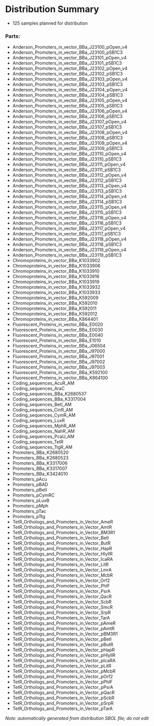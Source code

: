 # Distribution Summary

- 125 samples planned for distribution

### Parts:

- Anderson_Promoters_in_vector_BBa_J23100_pOpen_v4
- Anderson_Promoters_in_vector_BBa_J23100_pSB1C3
- Anderson_Promoters_in_vector_BBa_J23101_pOpen_v4
- Anderson_Promoters_in_vector_BBa_J23101_pSB1C3
- Anderson_Promoters_in_vector_BBa_J23102_pOpen_v4
- Anderson_Promoters_in_vector_BBa_J23102_pSB1C3
- Anderson_Promoters_in_vector_BBa_J23103_pOpen_v4
- Anderson_Promoters_in_vector_BBa_J23103_pSB1C3
- Anderson_Promoters_in_vector_BBa_J23104_pOpen_v4
- Anderson_Promoters_in_vector_BBa_J23104_pSB1C3
- Anderson_Promoters_in_vector_BBa_J23105_pOpen_v4
- Anderson_Promoters_in_vector_BBa_J23105_pSB1C3
- Anderson_Promoters_in_vector_BBa_J23106_pOpen_v4
- Anderson_Promoters_in_vector_BBa_J23106_pSB1C3
- Anderson_Promoters_in_vector_BBa_J23107_pOpen_v4
- Anderson_Promoters_in_vector_BBa_J23107_pSB1C3
- Anderson_Promoters_in_vector_BBa_J23108_pOpen_v4
- Anderson_Promoters_in_vector_BBa_J23108_pSB1C3
- Anderson_Promoters_in_vector_BBa_J23109_pOpen_v4
- Anderson_Promoters_in_vector_BBa_J23109_pSB1C3
- Anderson_Promoters_in_vector_BBa_J23110_pOpen_v4
- Anderson_Promoters_in_vector_BBa_J23110_pSB1C3
- Anderson_Promoters_in_vector_BBa_J23111_pOpen_v4
- Anderson_Promoters_in_vector_BBa_J23111_pSB1C3
- Anderson_Promoters_in_vector_BBa_J23112_pOpen_v4
- Anderson_Promoters_in_vector_BBa_J23112_pSB1C3
- Anderson_Promoters_in_vector_BBa_J23113_pOpen_v4
- Anderson_Promoters_in_vector_BBa_J23113_pSB1C3
- Anderson_Promoters_in_vector_BBa_J23114_pOpen_v4
- Anderson_Promoters_in_vector_BBa_J23114_pSB1C3
- Anderson_Promoters_in_vector_BBa_J23115_pOpen_v4
- Anderson_Promoters_in_vector_BBa_J23115_pSB1C3
- Anderson_Promoters_in_vector_BBa_J23116_pOpen_v4
- Anderson_Promoters_in_vector_BBa_J23116_pSB1C3
- Anderson_Promoters_in_vector_BBa_J23117_pOpen_v4
- Anderson_Promoters_in_vector_BBa_J23117_pSB1C3
- Anderson_Promoters_in_vector_BBa_J23118_pOpen_v4
- Anderson_Promoters_in_vector_BBa_J23118_pSB1C3
- Anderson_Promoters_in_vector_BBa_J23119_pOpen_v4
- Anderson_Promoters_in_vector_BBa_J23119_pSB1C3
- Chromoproteins_in_vector_BBa_K1033902
- Chromoproteins_in_vector_BBa_K1033906
- Chromoproteins_in_vector_BBa_K1033910
- Chromoproteins_in_vector_BBa_K1033916
- Chromoproteins_in_vector_BBa_K1033919
- Chromoproteins_in_vector_BBa_K1033932
- Chromoproteins_in_vector_BBa_K1033933
- Chromoproteins_in_vector_BBa_K592009
- Chromoproteins_in_vector_BBa_K592010
- Chromoproteins_in_vector_BBa_K592011
- Chromoproteins_in_vector_BBa_K592012
- Chromoproteins_in_vector_BBa_K864401
- Fluorescent_Proteins_in_vector_BBa_E0020
- Fluorescent_Proteins_in_vector_BBa_E0030
- Fluorescent_Proteins_in_vector_BBa_E0040
- Fluorescent_Proteins_in_vector_BBa_E1010
- Fluorescent_Proteins_in_vector_BBa_J06504
- Fluorescent_Proteins_in_vector_BBa_J97000
- Fluorescent_Proteins_in_vector_BBa_J97001
- Fluorescent_Proteins_in_vector_BBa_J97002
- Fluorescent_Proteins_in_vector_BBa_J97003
- Fluorescent_Proteins_in_vector_BBa_K592100
- Fluorescent_Proteins_in_vector_BBa_K864100
- Coding_sequences_AcuR_AM
- Coding_sequences_AraC
- Coding_sequences_BBa_K2680537
- Coding_sequences_BBa_K3317004
- Coding_sequences_BetI_AM
- Coding_sequences_CinR_AM
- Coding_sequences_CymR_AM
- Coding_sequences_LuxR
- Coding_sequences_MphR_AM
- Coding_sequences_NahR_AM
- Coding_sequences_PcaU_AM
- Coding_sequences_TetR
- Coding_sequences_TtgR_AM
- Promoters_BBa_K2680520
- Promoters_BBa_K2680523
- Promoters_BBa_K3317006
- Promoters_BBa_K3317007
- Promoters_BBa_K3424010
- Promoters_pAcu
- Promoters_pBAD
- Promoters_pBetI
- Promoters_pCymRC
- Promoters_pLuxB
- Promoters_pMph
- Promoters_pTac
- Promoters_pTtg
- TetR_Orthologs_and_Promoters_in_Vector_AmeR
- TetR_Orthologs_and_Promoters_in_Vector_AmtR
- TetR_Orthologs_and_Promoters_in_Vector_BM3R1
- TetR_Orthologs_and_Promoters_in_Vector_BetI
- TetR_Orthologs_and_Promoters_in_Vector_ButR
- TetR_Orthologs_and_Promoters_in_Vector_HapR
- TetR_Orthologs_and_Promoters_in_Vector_HlyllR
- TetR_Orthologs_and_Promoters_in_Vector_IcaRA
- TetR_Orthologs_and_Promoters_in_Vector_LitR
- TetR_Orthologs_and_Promoters_in_Vector_LmrA
- TetR_Orthologs_and_Promoters_in_Vector_McbR
- TetR_Orthologs_and_Promoters_in_Vector_Orf2
- TetR_Orthologs_and_Promoters_in_Vector_PhlF
- TetR_Orthologs_and_Promoters_in_Vector_PsrA
- TetR_Orthologs_and_Promoters_in_Vector_QacR
- TetR_Orthologs_and_Promoters_in_Vector_ScbR
- TetR_Orthologs_and_Promoters_in_Vector_SmcR
- TetR_Orthologs_and_Promoters_in_Vector_SrpR
- TetR_Orthologs_and_Promoters_in_Vector_TarA
- TetR_Orthologs_and_Promoters_in_Vector_pAmeR
- TetR_Orthologs_and_Promoters_in_Vector_pAmtR
- TetR_Orthologs_and_Promoters_in_Vector_pBM3R1
- TetR_Orthologs_and_Promoters_in_Vector_pBetI
- TetR_Orthologs_and_Promoters_in_Vector_pButR
- TetR_Orthologs_and_Promoters_in_Vector_pHapR
- TetR_Orthologs_and_Promoters_in_Vector_pHlyllR
- TetR_Orthologs_and_Promoters_in_Vector_pIcaRA
- TetR_Orthologs_and_Promoters_in_Vector_pLitR
- TetR_Orthologs_and_Promoters_in_Vector_pMcbR
- TetR_Orthologs_and_Promoters_in_Vector_pOrf2
- TetR_Orthologs_and_Promoters_in_Vector_pPhlF
- TetR_Orthologs_and_Promoters_in_Vector_pPsrA
- TetR_Orthologs_and_Promoters_in_Vector_pQacR
- TetR_Orthologs_and_Promoters_in_Vector_pScbR
- TetR_Orthologs_and_Promoters_in_Vector_pSrpR
- TetR_Orthologs_and_Promoters_in_Vector_pTarA

_Note: automatically generated from distribution SBOL file; do not edit_
